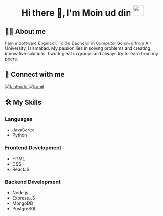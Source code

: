 <h1 align="center">Hi there 👋, I'm Moin ud din <img src="https://media.giphy.com/media/hvRJCLFzcasrR4ia7z/giphy.gif" width="35"></h1>

## :sassy_man: About me
I am a Software Engineer. I did a Bachelor in Computer Science from Air University, Islamabad. My passion lies in solving problems and creating innovative solutions. I work great in groups and always try to learn from my peers.

## 👯 Connect with me
<p>
    <a href="https://www.linkedin.com/in/moinuddinrao" target="_blank">
        <img alt="LinkedIn"
            src="https://img.shields.io/badge/LinkedIn-0077B5?style=for-the-badge&logo=linkedin&logoColor=white">
    </a>
    <a href="mailto:moinrajput594@gmail.com" target="_blank">
        <img alt="Email" src="https://img.shields.io/badge/Gmail-D14836?style=for-the-badge&logo=gmail&logoColor=white">
    </a>
</p>

## 🛠️ My Skills

### Languages
- JavaScript
- Python

### Frontend Development
- HTML
- CSS
- ReactJS

### Backend Development
- Node.js
- Express.JS
- MongoDB
- PostgreSQL
